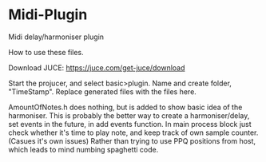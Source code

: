 # Midi-Plugin
Midi delay/harmoniser plugin

How to use these files. 

Download JUCE: https://juce.com/get-juce/download

Start the projucer, and select basic>plugin. Name and create folder, "TimeStamp". Replace generated files with the files here. 

AmountOfNotes.h does nothing, but is added to show basic idea of the harmoniser. This is probably the better way to create a harmoniser/delay, set events in the future, in add events function. In main process block just check whether it's time to play note, and keep track of own sample counter. (Casues it's own issues) Rather than trying to use PPQ positions from host, which leads to mind numbing spaghetti code.  
